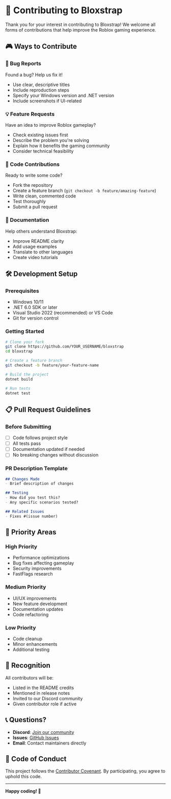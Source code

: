 # 🤝 Contributing to Bloxstrap

Thank you for your interest in contributing to Bloxstrap! We welcome all forms of contributions that help improve the Roblox gaming experience.

## 🎮 Ways to Contribute

### 🐛 Bug Reports
Found a bug? Help us fix it!
- Use clear, descriptive titles
- Include reproduction steps
- Specify your Windows version and .NET version
- Include screenshots if UI-related

### 💡 Feature Requests
Have an idea to improve Roblox gameplay?
- Check existing issues first
- Describe the problem you're solving
- Explain how it benefits the gaming community
- Consider technical feasibility

### 🔧 Code Contributions
Ready to write some code?
- Fork the repository
- Create a feature branch (`git checkout -b feature/amazing-feature`)
- Write clean, commented code
- Test thoroughly
- Submit a pull request

### 📝 Documentation
Help others understand Bloxstrap:
- Improve README clarity
- Add usage examples
- Translate to other languages
- Create video tutorials

## 🛠️ Development Setup

### Prerequisites
- Windows 10/11
- .NET 6.0 SDK or later
- Visual Studio 2022 (recommended) or VS Code
- Git for version control

### Getting Started
```bash
# Clone your fork
git clone https://github.com/YOUR_USERNAME/bloxstrap
cd bloxstrap

# Create a feature branch
git checkout -b feature/your-feature-name

# Build the project
dotnet build

# Run tests
dotnet test
```

## 📋 Pull Request Guidelines

### Before Submitting
- [ ] Code follows project style
- [ ] All tests pass
- [ ] Documentation updated if needed
- [ ] No breaking changes without discussion

### PR Description Template
```markdown
## Changes Made
- Brief description of changes

## Testing
- How did you test this?
- Any specific scenarios tested?

## Related Issues
- Fixes #(issue number)
```

## 🎯 Priority Areas

### High Priority
- Performance optimizations
- Bug fixes affecting gameplay
- Security improvements
- FastFlags research

### Medium Priority
- UI/UX improvements
- New feature development
- Documentation updates
- Code refactoring

### Low Priority
- Code cleanup
- Minor enhancements
- Additional testing

## 🌟 Recognition

All contributors will be:
- Listed in the README credits
- Mentioned in release notes
- Invited to our Discord community
- Given contributor role if active

## 📞 Questions?

- **Discord**: [Join our community](https://discord.gg/nKjV3mGq6R)
- **Issues**: [GitHub Issues](https://github.com/Bloxstrap-Launcher/bloxstrap/issues)
- **Email**: Contact maintainers directly

## 📜 Code of Conduct

This project follows the [Contributor Covenant](CODE_OF_CONDUCT.md). By participating, you agree to uphold this code.

---

**Happy coding! 🚀** 